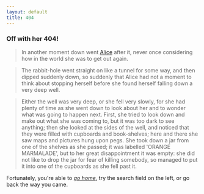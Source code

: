 ```yaml
---
layout: default
title: 404
---
```

### Off with her 404!

> In another moment down went [Alice][1] after it, never once considering how in the world she was to get out again.

> The rabbit-hole went straight on like a tunnel for some way, and then dipped suddenly down, so suddenly that Alice had not a moment to think about stopping herself before she found herself falling down a very deep well.

> Either the well was very deep, or she fell very slowly, for she had plenty of time as she went down to look about her and to wonder what was going to happen next. First, she tried to look down and make out what she was coming to, but it was too dark to see anything; then she looked at the sides of the well, and noticed that they were filled with cupboards and book-shelves; here and there she saw maps and pictures hung upon pegs. She took down a jar from one of the shelves as she passed; it was labelled 'ORANGE MARMALADE', but to her great disappointment it was empty: she did not like to drop the jar for fear of killing somebody, so managed to put it into one of the cupboards as she fell past it.
  
Fortunately, you're able to *[go home][2]*, try the search field on the left, or go back the way you came.

 [1]: http://www.gutenberg.org/files/11/11-h/11-h.htm
 [2]: /
